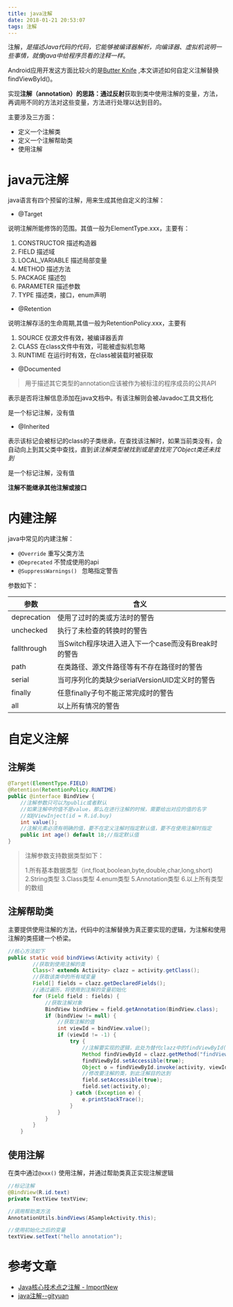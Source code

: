 ```yaml
---
title: java注解
date: 2018-01-21 20:53:07
tags: 注解
---
```


注解，*是描述Java代码的代码，它能够被编译器解析，向编译器、虚拟机说明一些事情，就像java中给程序员看的注释一样*。

Android应用开发这方面比较火的是[Butter Knife](http://jakewharton.github.io/butterknife/) ,本文讲述如何自定义注解替换findViewById()。

实现**注解（annotation）**的思路：通过**反射**获取到类中使用注解的变量，方法，再调用不同的方法对这些变量，方法进行处理以达到目的。

主要涉及三方面：

* 定义一个注解类
* 定义一个注解帮助类
* 使用注解

# java元注解

java语言有四个预留的注解，用来生成其他自定义的注解：

* @Target

说明注解所能修饰的范围。其值一般为ElementType.xxx，主要有：

1. CONSTRUCTOR 描述构造器
2. FIELD 描述域
3. LOCAL_VARIABLE 描述局部变量
4. METHOD 描述方法
5. PACKAGE 描述包
6. PARAMETER 描述参数
7. TYPE 描述类，接口，enum声明

* @Retention

说明注解存活的生命周期,其值一般为RetentionPolicy.xxx，主要有

1. SOURCE 仅源文件有效，被编译器丢弃
2. CLASS 在class文件中有效，可能被虚拟机忽略
3. RUNTIME 在运行时有效，在class被装载时被获取

* @Documented

> 用于描述其它类型的annotation应该被作为被标注的程序成员的公共API

表示是否将注解信息添加在java文档中。有该注解则会被Javadoc工具文档化

是一个标记注解，没有值

* @Inherited

表示该标记会被标记的class的子类继承，在查找该注解时，如果当前类没有，会自动向上到其父类中查找，直到*该注解类型被找到或是查找完了Object类还未找到*

是一个标记注解，没有值

**注解不能继承其他注解或接口**

# 内建注解

java中常见的内建注解：

* `@Override` 重写父类方法
* `@Deprecated` 不赞成使用的api
* `@SuppressWarnings() ` 忽略指定警告

参数如下：

| 参数          | 含义                                |
| ----------- | --------------------------------- |
| deprecation | 使用了过时的类或方法时的警告                    |
| unchecked   | 执行了未检查的转换时的警告                     |
| fallthrough | 当Switch程序块进入进入下一个case而没有Break时的警告 |
| path        | 在类路径、源文件路径等有不存在路径时的警告             |
| serial      | 当可序列化的类缺少serialVersionUID定义时的警告   |
| finally     | 任意finally子句不能正常完成时的警告             |
| all         | 以上所有情况的警告                         |

# 自定义注解

## 注解类

```java
@Target(ElementType.FIELD)
@Retention(RetentionPolicy.RUNTIME)
public @interface BindView {
    //注解参数只可以为public或者默认
    //如果注解中的值不是value，那么在进行注解的时候，需要给出对应的值的名字
    //如@ViewInject(id = R.id.buy)
    int value();
    //注解元素必须有明确的值，要不在定义注解时指定默认值，要不在使用注解时指定
    public int age() default 18;//指定默认值
}
```

> 注解参数支持数据类型如下：
>
> 1.所有基本数据类型（int,float,boolean,byte,double,char,long,short)
> 2.String类型
> 3.Class类型
> 4.enum类型
> 5.Annotation类型
> 6.以上所有类型的数组

## 注解帮助类

主要提供使用注解的方法，代码中的注解替换为真正要实现的逻辑，为注解和使用注解的类搭建一个桥梁。

```java
//核心方法如下
public static void bindViews(Activity activity) {
  		//获取到使用注解的类
        Class<? extends Activity> clazz = activity.getClass();
  		//获取该类中的所有域变量
        Field[] fields = clazz.getDeclaredFields();
  		//通过遍历，将使用到注解的变量初始化
        for (Field field : fields) {
          	//获取注解对象
            BindView bindView = field.getAnnotation(BindView.class);
            if (bindView != null) {
              	//获取注解的值
                int viewId = bindView.value();
                if (viewId != -1) {
                    try {
                      	//注解要实现的逻辑，此处为替代clazz中的findViewById()方法，注意getMethod()是获取该类及其实现的接口中所有的public方法
                        Method findViewById = clazz.getMethod("findViewById", int.class);
                        findViewById.setAccessible(true);
                        Object o = findViewById.invoke(activity, viewId);
                      	//修改要注解的类，到此注解目的达到
                        field.setAccessible(true);
                        field.set(activity,o);
                    } catch (Exception e) {
                        e.printStackTrace();
                    }
                }
            }
        }
    }
```

## 使用注解

在类中通过`@xxx()` 使用注解，并通过帮助类真正实现注解逻辑

```java
//标记注解
@BindView(R.id.text)
private TextView textView;

//调用帮助类方法
AnnotationUtils.bindViews(ASampleActivity.this);

//使用初始化之后的变量
textView.setText("hello annotation");

```



# 参考文章

* [Java核心技术点之注解 - ImportNew](http://www.importnew.com/23816.html)
* [java注解--gityuan](http://gityuan.com/2016/01/23/java-annotation/)